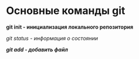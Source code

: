 # Основные команды git
**git init - инициализация локального репозитория**
  
 *git status - информация о состоянии* 

 ***git add -  добавить файл***